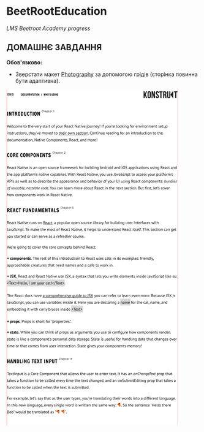 # BeetRootEducation

_LMS Beetroot Academy progress_

## ДОМАШНЄ ЗАВДАННЯ

**Обов'язково:**

- Зверстати макет [Photography](https://www.figma.com/file/NWRef00m992HvdfI9mIuzM/CSS-Grid-Layout?node-id=0%3A1) за допомогою грідів (сторінка повинна бути адаптивна).

![screenshot](./img/screenshot.png)
